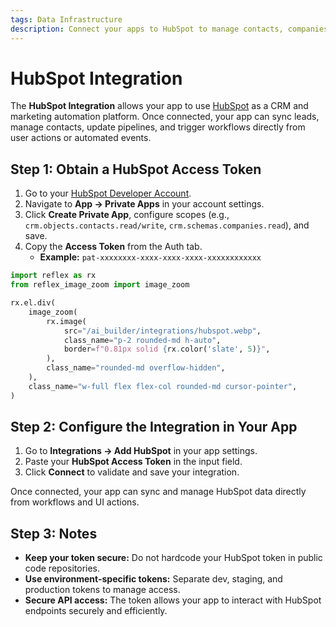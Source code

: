 ```yaml
---
tags: Data Infrastructure
description: Connect your apps to HubSpot to manage contacts, companies, deals, and marketing workflows.
---
```

# HubSpot Integration

The **HubSpot Integration** allows your app to use [HubSpot](https://www.hubspot.com/) as a CRM and marketing automation platform. Once connected, your app can sync leads, manage contacts, update pipelines, and trigger workflows directly from user actions or automated events.

## Step 1: Obtain a HubSpot Access Token

1. Go to your [HubSpot Developer Account](https://developers.hubspot.com/).  
2. Navigate to **App → Private Apps** in your account settings.  
3. Click **Create Private App**, configure scopes (e.g., `crm.objects.contacts.read/write`, `crm.schemas.companies.read`), and save.  
4. Copy the **Access Token** from the Auth tab.
   * **Example:** `pat-xxxxxxxx-xxxx-xxxx-xxxx-xxxxxxxxxxxx`

```python exec
import reflex as rx
from reflex_image_zoom import image_zoom
```

```python eval
rx.el.div(
    image_zoom(
        rx.image(
            src="/ai_builder/integrations/hubspot.webp",
            class_name="p-2 rounded-md h-auto",
            border=f"0.81px solid {rx.color('slate', 5)}",
        ),
        class_name="rounded-md overflow-hidden",
    ),
    class_name="w-full flex flex-col rounded-md cursor-pointer",
)
```

## Step 2: Configure the Integration in Your App

1. Go to **Integrations → Add HubSpot** in your app settings.  
2. Paste your **HubSpot Access Token** in the input field.  
3. Click **Connect** to validate and save your integration.

Once connected, your app can sync and manage HubSpot data directly from workflows and UI actions.

## Step 3: Notes

* **Keep your token secure:** Do not hardcode your HubSpot token in public code repositories.  
* **Use environment-specific tokens:** Separate dev, staging, and production tokens to manage access.  
* **Secure API access:** The token allows your app to interact with HubSpot endpoints securely and efficiently.

